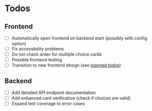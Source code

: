 # Todos

## Frontend

- [ ] Automatically open frontend on backend start (possibly with config option)
- [ ] Fix accessibility problems
- [ ] Do not check order for multiple choice cards
- [ ] Possible frontend testing
- [ ] Transition to new frontend design (see [planned todos](../TODOS.md))

## Backend

- [ ] Add detailed API endpoint documentation
- [ ] Add enhanced card verification (check if choices are valid)
- [ ] Expand test coverage to error cases
